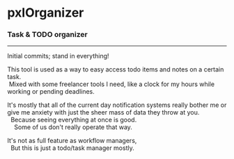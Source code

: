 # pxlOrganizer
### Task & TODO organizer

---

Initial commits; stand in everything!

This tool is used as a way to easy access todo items and notes on a certain task.
<br/>&nbsp;Mixed with some freelancer tools I need, like a clock for my hours while working or pending deadlines.

It's mostly that all of the current day notification systems really bother me or give me anxiety with just the sheer mass of data they throw at you.
<br/>&nbsp;&nbsp;Because seeing everything at once is good.
<br/>&nbsp;&nbsp;&nbsp;&nbsp;Some of us don't really operate that way.

It's not as full feature as workflow managers,
<br/>&nbsp;&nbsp;But this is just a todo/task manager mostly.